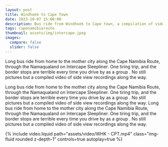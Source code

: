 ```yaml
---
layout: post
title: Windhoek to Cape Town
date: 2023-10-07 15:00:00
description: Bus ride from Windhoek to Cape town, a compilation of videos of the side view from the Intercape Bus.
tags: capenamibiaroute
thumbnail: assets/img/intercape.jpeg
images:
  compare: false
  slider: false
---
```

Long bus ride from home to the mother city along the Cape Namibia Route, through the Namaqualand on Intercape Sleepliner. One tiring trip, and the border stops are terrible every time you drive by as a group . No still pictures but a compiled video of side view recordings along the way.

Long bus ride from home to the mother city along the Cape Namibia Route, through the Namaqualand on Intercape Sleepliner. One tiring trip, and the border stops are terrible every time you drive by as a group . No still pictures but a compiled video of side view recordings along the way.
Long bus ride from home to the mother city along the Cape Namibia Route, through the Namaqualand on Intercape Sleepliner. One tiring trip, and the border stops are terrible every time you drive by as a group . No still pictures but a compiled video of side view recordings along the way.

<div class="col-12 mt-12 mt-md-0">
        {% include video.liquid path="assets/video/WHK - CPT.mp4" class="img-fluid rounded z-depth-1" controls=true autoplay=true %}
</div>